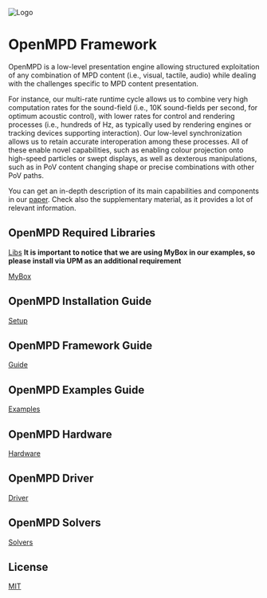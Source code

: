 ![Logo](https://github.com/RobertoMontano/OpenMPD/blob/main/Docs/OpenMPD_Logo.png)
# OpenMPD Framework

OpenMPD is a low-level presentation engine allowing structured exploitation of any combination of MPD content (i.e., visual, tactile, audio) while dealing with the challenges specific to MPD content presentation.

For instance, our multi-rate runtime cycle allows us to combine very high computation rates for the sound-field (i.e., 10K sound-fields per second, for optimum acoustic control), with lower rates for control and rendering processes (i.e., hundreds of Hz, as typically used by rendering engines or tracking devices supporting interaction). Our low-level synchronization allows us to retain accurate interoperation among these processes. All of these enable novel capabilities, such as enabling colour projection onto high-speed particles or swept displays, as well as dexterous manipulations, such as in PoV content changing shape or precise combinations with other PoV paths. 

You can get an in-depth description of its main capabilities and components in our [paper](https://dl.acm.org/doi/10.1145/3572896). Check also the supplementary material, as it provides a lot of relevant information. 

## OpenMPD Required Libraries
[Libs](https://github.com/RobertoMontano/OpenMPD_Libs)
**It is important to notice that we are using MyBox in our examples, so please install via UPM as an additional requirement**

[MyBox](https://github.com/Deadcows/MyBox)

## OpenMPD Installation Guide
[Setup](https://github.com/RobertoMontano/OpenMPD/blob/main/Docs/OpenMPD_FrameworkSetup.pdf)

## OpenMPD Framework Guide
[Guide](https://github.com/RobertoMontano/OpenMPD/blob/main/Docs/OpenMPD%20Tutorials_Guide.pdf)

## OpenMPD Examples Guide
[Examples](https://github.com/RobertoMontano/OpenMPD/blob/main/Docs/OpenMPD%20Tutorials_Examples.pdf)

## OpenMPD Hardware
[Hardware](https://github.com/RMResearch/OpenMPD_Hardware)

## OpenMPD Driver
[Driver](https://github.com/RMResearch/OpenMPD_Driver)

## OpenMPD Solvers
[Solvers](https://github.com/RMResearch/OpenMPD_Solvers)

## License
[MIT](https://choosealicense.com/licenses/mit/)
